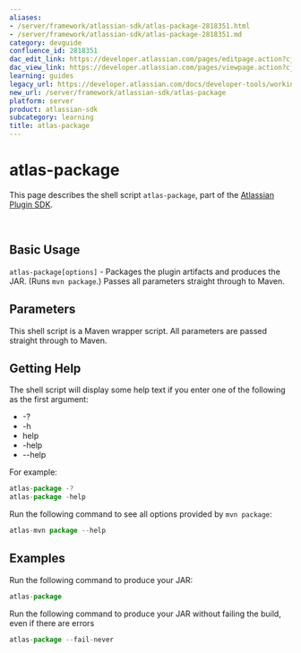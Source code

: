 ```yaml
---
aliases:
- /server/framework/atlassian-sdk/atlas-package-2818351.html
- /server/framework/atlassian-sdk/atlas-package-2818351.md
category: devguide
confluence_id: 2818351
dac_edit_link: https://developer.atlassian.com/pages/editpage.action?cjm=wozere&pageId=2818351
dac_view_link: https://developer.atlassian.com/pages/viewpage.action?cjm=wozere&pageId=2818351
learning: guides
legacy_url: https://developer.atlassian.com/docs/developer-tools/working-with-the-sdk/command-reference/atlas-package
new_url: /server/framework/atlassian-sdk/atlas-package
platform: server
product: atlassian-sdk
subcategory: learning
title: atlas-package
---
```

# atlas-package

This page describes the shell script `atlas-package`, part of the [Atlassian Plugin SDK](/server/framework/atlassian-sdk/working-with-the-sdk).

 

## Basic Usage

`atlas-package[options]` - Packages the plugin artifacts and produces the JAR. (Runs `mvn package`.) Passes all parameters straight through to Maven.

## Parameters

This shell script is a Maven wrapper script. All parameters are passed straight through to Maven.

## Getting Help

The shell script will display some help text if you enter one of the following as the first argument:

-   -?
-   -h
-   help
-   -help
-   --help

For example:

``` javascript
atlas-package -?
atlas-package -help
```

Run the following command to see all options provided by `mvn package`:

``` javascript
atlas-mvn package --help
```

## Examples

Run the following command to produce your JAR:

``` javascript
atlas-package
```

Run the following command to produce your JAR without failing the build, even if there are errors

``` javascript
atlas-package --fail-never
```

































































































